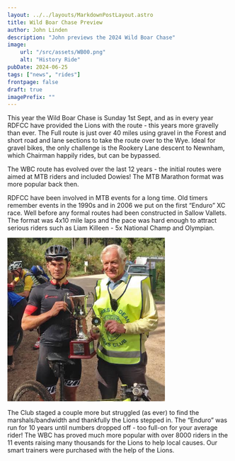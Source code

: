 ```yaml
---
layout: ../../layouts/MarkdownPostLayout.astro
title: Wild Boar Chase Preview
author: John Linden
description: "John previews the 2024 Wild Boar Chase"
image:
    url: "/src/assets/WB00.png"
    alt: "History Ride"
pubDate: 2024-06-25
tags: ["news", "rides"]
frontpage: false
draft: true
imagePrefix: ""
---
```

This year the Wild Boar Chase is Sunday 1st Sept, and as in every year RDFCC have provided the Lions with the route - this years more gravelly than ever. The Full route is just over 40 miles using gravel in the Forest and short road and lane sections to take the route over to the Wye. Ideal for gravel bikes, the only challenge is the Rookery Lane descent to Newnham, which Chairman happily rides, but can be bypassed.

The WBC route has evolved over the last 12 years - the initial routes were aimed at MTB riders and included Dowies! The MTB Marathon format was more popular back then.

RDFCC have been involved in MTB events for a long time. Old timers remember events in the 1990s and in 2006 we put on the first “Enduro” XC race. Well before any formal routes had been constructed in Sallow Vallets. The format was 4x10 mile laps and the pace was hard enough to attract serious riders such as Liam Killeen - 5x National Champ and Olympian.

![Wild Boar Chase](../../assets/WB01.png)

The Club staged a couple more but struggled (as ever) to find the marshals/bandwidth and thankfully the Lions stepped in. The “Enduro” was run for 10 years until numbers dropped off - too full-on for your average rider! The WBC has proved much more popular with over 8000 riders in the 11 events raising many thousands for the Lions to help local causes. Our smart trainers were purchased with the help of the Lions.
